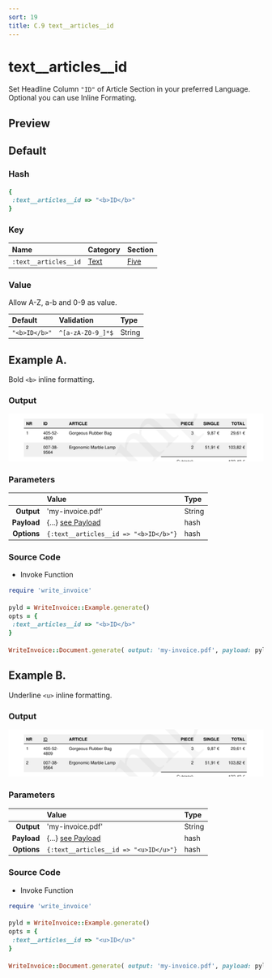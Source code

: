 ```yaml
---
sort: 19
title: C.9 text__articles__id
---
```

# text__articles__id

Set Headline Column `"ID"` of Article Section in your preferred Language. Optional you can use Inline Formating.


## Preview

<div >
    <canvas id='canvas' search=':text__articles__id' palette='option_detail'></canvas>
</div>
<script src="../assets/js/marker.js"></script>  

 
## Default

### Hash

```ruby
{
 :text__articles__id => "<b>ID</b>"
} 
```

### Key

| **Name** | **Category** | **Section** |
| :--- | :--- | :--- |
| ```:text__articles__id``` |  [Text](./#text) | [Five](/sections/five) |

### Value

Allow A-Z, a-b and 0-9 as value.

| **Default**| **Validation**| **Type** |
| :--- | :--- | :--- |
| ```"<b>ID</b>"``` | ```^[a-zA-Z0-9_]*$``` | String |

## Example A.

Bold `<b>` inline formatting.

### Output

<img src="../assets/images/options/text__articles__id--a.png">



### Parameters

| | **Value** | **Type** |
|------:|:------|:------|
| **Output** | 'my-invoice.pdf' | String |
| **Payload** | {...} [see Payload](../payload) | hash |
| **Options** | ```{:text__articles__id => "<b>ID</b>"}``` | hash |


### Source Code

* Invoke Function

```ruby
require 'write_invoice'
 
pyld = WriteInvoice::Example.generate()
opts = {
 :text__articles__id => "<b>ID</b>"
}
 
WriteInvoice::Document.generate( output: 'my-invoice.pdf', payload: pyld, options: opts )

```

## Example B.

Underline `<u>` inline formatting.

### Output

<img src="../assets/images/options/text__articles__id--b.png">



### Parameters

| | **Value** | **Type** |
|------:|:------|:------|
| **Output** | 'my-invoice.pdf' | String |
| **Payload** | {...} [see Payload](../payload) | hash |
| **Options** | ```{:text__articles__id => "<u>ID</u>"}``` | hash |


### Source Code

* Invoke Function

```ruby
require 'write_invoice'
 
pyld = WriteInvoice::Example.generate()
opts = {
 :text__articles__id => "<u>ID</u>"
}
 
WriteInvoice::Document.generate( output: 'my-invoice.pdf', payload: pyld, options: opts )

```

